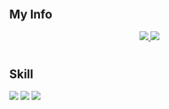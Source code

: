 ## My Info

<center>
<a href="https://flint-stork-ee5.notion.site/Bae-Seonghyun-56f21cea36ab4ec0931d16b87e96f0be" target="_blank">
<img src="https://img.shields.io/badge/MyInfo-000000?style=flat-square&logo=Notion&logoColor=white"/>
  </a>
<a href="mailto:xfile6912@u.sogang.ac.kr" target="_blank"><img src="https://img.shields.io/badge/Mail-EA4335?style=flat-square&logo=Gmail&logoColor=white"/></a>
</center><br>

## Skill
<img src="https://img.shields.io/badge/C-A8B9CC?style=flat-square&logo=C&logoColor=white"/> <img src="https://img.shields.io/badge/C++-000000?style=flat&logo=c%2B%2B"/>
<img src="https://img.shields.io/badge/JAVA-007396?style=flat-square&logo=Java&logoColor=white"/>
